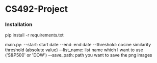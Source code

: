 # CS492-Project

### Installation
pip install -r requirements.txt

main.py:
    --start: start date
    --end: end date
    --threshold: cosine similarity threshold (absolute value)
    --list_name: list name which I want to use ('S&P500' or 'DOW')
    --save_path: path you want to save the png images
